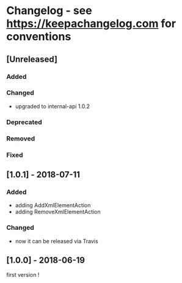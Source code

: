 # Changelog - see https://keepachangelog.com for conventions

## [Unreleased]

### Added

### Changed
- upgraded to internal-api 1.0.2

### Deprecated

### Removed

### Fixed

## [1.0.1] - 2018-07-11

### Added
- adding AddXmlElementAction
- adding RemoveXmlElementAction

### Changed
- now it can be released via Travis

## [1.0.0] - 2018-06-19

first version !


